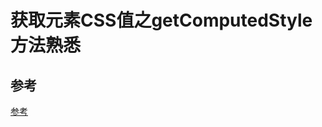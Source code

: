 # 获取元素CSS值之getComputedStyle方法熟悉

## 参考

[参考](https://www.zhangxinxu.com/wordpress/2012/05/getcomputedstyle-js-getpropertyvalue-currentstyle/)
